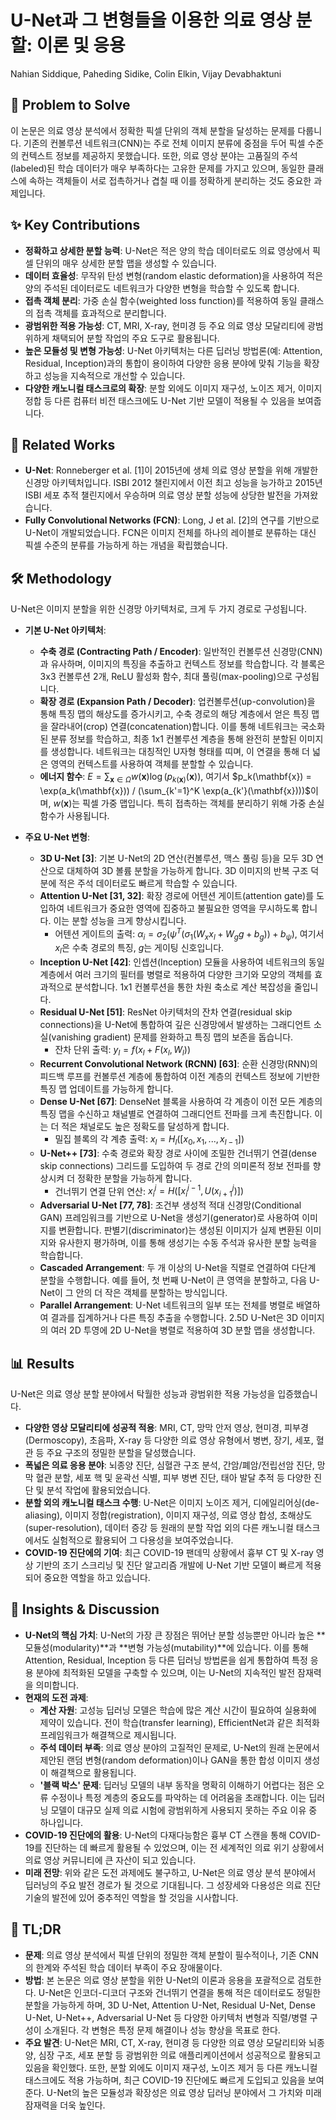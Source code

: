 # U-Net과 그 변형들을 이용한 의료 영상 분할: 이론 및 응용

Nahian Siddique, Paheding Sidike, Colin Elkin, Vijay Devabhaktuni

## 🧩 Problem to Solve

이 논문은 의료 영상 분석에서 정확한 픽셀 단위의 객체 분할을 달성하는 문제를 다룹니다. 기존의 컨볼루션 네트워크(CNN)는 주로 전체 이미지 분류에 중점을 두어 픽셀 수준의 컨텍스트 정보를 제공하지 못했습니다. 또한, 의료 영상 분야는 고품질의 주석(labeled)된 학습 데이터가 매우 부족하다는 고유한 문제를 가지고 있으며, 동일한 클래스에 속하는 객체들이 서로 접촉하거나 겹칠 때 이를 정확하게 분리하는 것도 중요한 과제입니다.

## ✨ Key Contributions

- **정확하고 상세한 분할 능력**: U-Net은 적은 양의 학습 데이터로도 의료 영상에서 픽셀 단위의 매우 상세한 분할 맵을 생성할 수 있습니다.
- **데이터 효율성**: 무작위 탄성 변형(random elastic deformation)을 사용하여 적은 양의 주석된 데이터로도 네트워크가 다양한 변형을 학습할 수 있도록 합니다.
- **접촉 객체 분리**: 가중 손실 함수(weighted loss function)를 적용하여 동일 클래스의 접촉 객체를 효과적으로 분리합니다.
- **광범위한 적용 가능성**: CT, MRI, X-ray, 현미경 등 주요 의료 영상 모달리티에 광범위하게 채택되어 분할 작업의 주요 도구로 활용됩니다.
- **높은 모듈성 및 변형 가능성**: U-Net 아키텍처는 다른 딥러닝 방법론(예: Attention, Residual, Inception)과의 통합이 용이하여 다양한 응용 분야에 맞춰 기능을 확장하고 성능을 지속적으로 개선할 수 있습니다.
- **다양한 캐노니컬 태스크로의 확장**: 분할 외에도 이미지 재구성, 노이즈 제거, 이미지 정합 등 다른 컴퓨터 비전 태스크에도 U-Net 기반 모델이 적용될 수 있음을 보여줍니다.

## 📎 Related Works

- **U-Net**: Ronneberger et al. [1]이 2015년에 생체 의료 영상 분할을 위해 개발한 신경망 아키텍처입니다. ISBI 2012 챌린지에서 이전 최고 성능을 능가하고 2015년 ISBI 세포 추적 챌린지에서 우승하며 의료 영상 분할 성능에 상당한 발전을 가져왔습니다.
- **Fully Convolutional Networks (FCN)**: Long, J et al. [2]의 연구를 기반으로 U-Net이 개발되었습니다. FCN은 이미지 전체를 하나의 레이블로 분류하는 대신 픽셀 수준의 분류를 가능하게 하는 개념을 확립했습니다.

## 🛠️ Methodology

U-Net은 이미지 분할을 위한 신경망 아키텍처로, 크게 두 가지 경로로 구성됩니다.

- **기본 U-Net 아키텍처**:

  - **수축 경로 (Contracting Path / Encoder)**: 일반적인 컨볼루션 신경망(CNN)과 유사하며, 이미지의 특징을 추출하고 컨텍스트 정보를 학습합니다. 각 블록은 3x3 컨볼루션 2개, ReLU 활성화 함수, 최대 풀링(max-pooling)으로 구성됩니다.
  - **확장 경로 (Expansion Path / Decoder)**: 업컨볼루션(up-convolution)을 통해 특징 맵의 해상도를 증가시키고, 수축 경로의 해당 계층에서 얻은 특징 맵을 잘라내어(crop) 연결(concatenation)합니다. 이를 통해 네트워크는 국소화된 분류 정보를 학습하고, 최종 1x1 컨볼루션 계층을 통해 완전히 분할된 이미지를 생성합니다. 네트워크는 대칭적인 U자형 형태를 띠며, 이 연결을 통해 더 넓은 영역의 컨텍스트를 사용하여 객체를 분할할 수 있습니다.
  - **에너지 함수**: $E = \sum_{\mathbf{x} \in \Omega} w(\mathbf{x}) \log(p_{k(\mathbf{x})}(\mathbf{x}))$, 여기서 $p_k(\mathbf{x}) = \exp(a_k(\mathbf{x})) / (\sum_{k'=1}^K \exp(a_{k'}(\mathbf{x})))$이며, $w(\mathbf{x})$는 픽셀 가중 맵입니다. 특히 접촉하는 객체를 분리하기 위해 가중 손실 함수가 사용됩니다.

- **주요 U-Net 변형**:
  - **3D U-Net [3]**: 기본 U-Net의 2D 연산(컨볼루션, 맥스 풀링 등)을 모두 3D 연산으로 대체하여 3D 볼륨 분할을 가능하게 합니다. 3D 이미지의 반복 구조 덕분에 적은 주석 데이터로도 빠르게 학습할 수 있습니다.
  - **Attention U-Net [31, 32]**: 확장 경로에 어텐션 게이트(attention gate)를 도입하여 네트워크가 중요한 영역에 집중하고 불필요한 영역을 무시하도록 합니다. 이는 분할 성능을 크게 향상시킵니다.
    - 어텐션 게이트의 출력: $\alpha_i = \sigma_2(\psi^T (\sigma_1(W_x x_l + W_g g + b_g)) + b_{\psi})$, 여기서 $x_l$은 수축 경로의 특징, $g$는 게이팅 신호입니다.
  - **Inception U-Net [42]**: 인셉션(Inception) 모듈을 사용하여 네트워크의 동일 계층에서 여러 크기의 필터를 병렬로 적용하여 다양한 크기와 모양의 객체를 효과적으로 분석합니다. 1x1 컨볼루션을 통한 차원 축소로 계산 복잡성을 줄입니다.
  - **Residual U-Net [51]**: ResNet 아키텍처의 잔차 연결(residual skip connections)을 U-Net에 통합하여 깊은 신경망에서 발생하는 그래디언트 소실(vanishing gradient) 문제를 완화하고 특징 맵의 보존을 돕습니다.
    - 잔차 단위 출력: $y_l = f(x_l + F(x_l, W_l))$
  - **Recurrent Convolutional Network (RCNN) [63]**: 순환 신경망(RNN)의 피드백 루프를 컨볼루션 계층에 통합하여 이전 계층의 컨텍스트 정보에 기반한 특징 맵 업데이트를 가능하게 합니다.
  - **Dense U-Net [67]**: DenseNet 블록을 사용하여 각 계층이 이전 모든 계층의 특징 맵을 수신하고 채널별로 연결하여 그래디언트 전파를 크게 촉진합니다. 이는 더 적은 채널로도 높은 정확도를 달성하게 합니다.
    - 밀집 블록의 각 계층 출력: $x_l = H_l([x_0, x_1, ..., x_{l-1}])$
  - **U-Net++ [73]**: 수축 경로와 확장 경로 사이에 조밀한 건너뛰기 연결(dense skip connections) 그리드를 도입하여 두 경로 간의 의미론적 정보 전파를 향상시켜 더 정확한 분할을 가능하게 합니다.
    - 건너뛰기 연결 단위 연산: $x^{j}_{i} = H([x^{j-1}_{i}, U(x^{j}_{i+1})])$
  - **Adversarial U-Net [77, 78]**: 조건부 생성적 적대 신경망(Conditional GAN) 프레임워크를 기반으로 U-Net을 생성기(generator)로 사용하여 이미지를 변환합니다. 판별기(discriminator)는 생성된 이미지가 실제 변환된 이미지와 유사한지 평가하며, 이를 통해 생성기는 수동 주석과 유사한 분할 능력을 학습합니다.
  - **Cascaded Arrangement**: 두 개 이상의 U-Net을 직렬로 연결하여 다단계 분할을 수행합니다. 예를 들어, 첫 번째 U-Net이 큰 영역을 분할하고, 다음 U-Net이 그 안의 더 작은 객체를 분할하는 방식입니다.
  - **Parallel Arrangement**: U-Net 네트워크의 일부 또는 전체를 병렬로 배열하여 결과를 집계하거나 다른 특징 추출을 수행합니다. 2.5D U-Net은 3D 이미지의 여러 2D 투영에 2D U-Net을 병렬로 적용하여 3D 분할 맵을 생성합니다.

## 📊 Results

U-Net은 의료 영상 분할 분야에서 탁월한 성능과 광범위한 적용 가능성을 입증했습니다.

- **다양한 영상 모달리티에 성공적 적용**: MRI, CT, 망막 안저 영상, 현미경, 피부경(Dermoscopy), 초음파, X-ray 등 다양한 의료 영상 유형에서 병변, 장기, 세포, 혈관 등 주요 구조의 정밀한 분할을 달성했습니다.
- **폭넓은 의료 응용 분야**: 뇌종양 진단, 심혈관 구조 분석, 간암/폐암/전립선암 진단, 망막 혈관 분할, 세포 핵 및 윤곽선 식별, 피부 병변 진단, 태아 발달 추적 등 다양한 진단 및 분석 작업에 활용되었습니다.
- **분할 외의 캐노니컬 태스크 수행**: U-Net은 이미지 노이즈 제거, 디에일리어싱(de-aliasing), 이미지 정합(registration), 이미지 재구성, 의료 영상 합성, 초해상도(super-resolution), 데이터 증강 등 원래의 분할 작업 외의 다른 캐노니컬 태스크에서도 실험적으로 활용되어 그 다용성을 보여주었습니다.
- **COVID-19 진단에의 기여**: 최근 COVID-19 팬데믹 상황에서 흉부 CT 및 X-ray 영상 기반의 조기 스크리닝 및 진단 알고리즘 개발에 U-Net 기반 모델이 빠르게 적용되어 중요한 역할을 하고 있습니다.

## 🧠 Insights & Discussion

- **U-Net의 핵심 가치**: U-Net의 가장 큰 장점은 뛰어난 분할 성능뿐만 아니라 높은 **모듈성(modularity)**과 **변형 가능성(mutability)**에 있습니다. 이를 통해 Attention, Residual, Inception 등 다른 딥러닝 방법론을 쉽게 통합하여 특정 응용 분야에 최적화된 모델을 구축할 수 있으며, 이는 U-Net의 지속적인 발전 잠재력을 의미합니다.
- **현재의 도전 과제**:
  - **계산 자원**: 고성능 딥러닝 모델은 학습에 많은 계산 시간이 필요하여 실용화에 제약이 있습니다. 전이 학습(transfer learning), EfficientNet과 같은 최적화 프레임워크가 해결책으로 제시됩니다.
  - **주석 데이터 부족**: 의료 영상 분야의 고질적인 문제로, U-Net의 원래 논문에서 제안된 랜덤 변형(random deformation)이나 GAN을 통한 합성 이미지 생성이 해결책으로 활용됩니다.
  - **'블랙 박스' 문제**: 딥러닝 모델의 내부 동작을 명확히 이해하기 어렵다는 점은 오류 수정이나 특정 계층의 중요도를 파악하는 데 어려움을 초래합니다. 이는 딥러닝 모델이 대규모 실제 의료 시험에 광범위하게 사용되지 못하는 주요 이유 중 하나입니다.
- **COVID-19 진단에의 활용**: U-Net의 다재다능함은 흉부 CT 스캔을 통해 COVID-19를 진단하는 데 빠르게 활용될 수 있었으며, 이는 전 세계적인 의료 위기 상황에서 의료 영상 커뮤니티에 큰 자산이 되고 있습니다.
- **미래 전망**: 위와 같은 도전 과제에도 불구하고, U-Net은 의료 영상 분석 분야에서 딥러닝의 주요 발전 경로가 될 것으로 기대됩니다. 그 성장세와 다용성은 의료 진단 기술의 발전에 있어 중추적인 역할을 할 것임을 시사합니다.

## 📌 TL;DR

- **문제**: 의료 영상 분석에서 픽셀 단위의 정밀한 객체 분할이 필수적이나, 기존 CNN의 한계와 주석된 학습 데이터 부족이 주요 장애물이다.
- **방법**: 본 논문은 의료 영상 분할을 위한 U-Net의 이론과 응용을 포괄적으로 검토한다. U-Net은 인코더-디코더 구조와 건너뛰기 연결을 통해 적은 데이터로도 정밀한 분할을 가능하게 하며, 3D U-Net, Attention U-Net, Residual U-Net, Dense U-Net, U-Net++, Adversarial U-Net 등 다양한 아키텍처 변형과 직렬/병렬 구성이 소개된다. 각 변형은 특정 문제 해결이나 성능 향상을 목표로 한다.
- **주요 발견**: U-Net은 MRI, CT, X-ray, 현미경 등 다양한 의료 영상 모달리티와 뇌종양, 심장 구조, 세포 분할 등 광범위한 의료 애플리케이션에서 성공적으로 활용되고 있음을 확인했다. 또한, 분할 외에도 이미지 재구성, 노이즈 제거 등 다른 캐노니컬 태스크에도 적용 가능하며, 최근 COVID-19 진단에도 빠르게 도입되고 있음을 보여준다. U-Net의 높은 모듈성과 확장성은 의료 영상 딥러닝 분야에서 그 가치와 미래 잠재력을 더욱 높인다.

